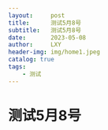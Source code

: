 ```yaml
---
layout:     post
title:      测试5月8号
subtitle:   测试5月8号
date:       2023-05-08
author:     LXY
header-img: img/home1.jpeg
catalog: true
tags:
    - 测试
---
```


# 测试5月8号
